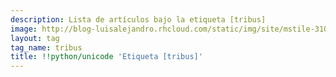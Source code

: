 ```yaml
---
description: Lista de artículos bajo la etiqueta [tribus]
image: http://blog-luisalejandro.rhcloud.com/static/img/site/mstile-310x310.png
layout: tag
tag_name: tribus
title: !!python/unicode 'Etiqueta [tribus]'
---
```

